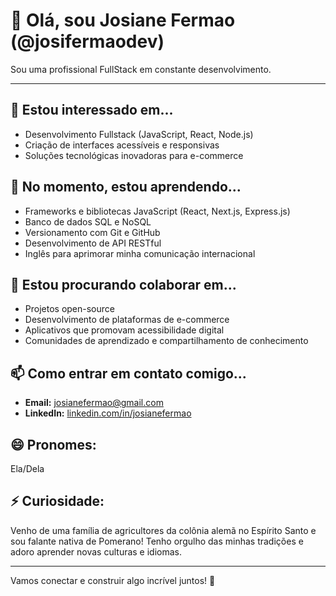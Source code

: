# 👋 Olá, sou Josiane Fermao (@josifermaodev)

Sou uma profissional FullStack em constante desenvolvimento.

---

## 👀 Estou interessado em...
- Desenvolvimento Fullstack (JavaScript, React, Node.js)
- Criação de interfaces acessíveis e responsivas
- Soluções tecnológicas inovadoras para e-commerce

## 🌱 No momento, estou aprendendo...
- Frameworks e bibliotecas JavaScript (React, Next.js, Express.js)
- Banco de dados SQL e NoSQL
- Versionamento com Git e GitHub
- Desenvolvimento de API RESTful
- Inglês para aprimorar minha comunicação internacional

## 💞️ Estou procurando colaborar em...
- Projetos open-source
- Desenvolvimento de plataformas de e-commerce
- Aplicativos que promovam acessibilidade digital
- Comunidades de aprendizado e compartilhamento de conhecimento

## 📫 Como entrar em contato comigo...
- **Email:** josianefermao@gmail.com
- **LinkedIn:** [linkedin.com/in/josianefermao](https://www.linkedin.com/in/josianefermao/)

## 😄 Pronomes:
Ela/Dela

## ⚡ Curiosidade:
Venho de uma família de agricultores da colônia alemã no Espírito Santo 
e sou falante nativa de Pomerano! Tenho orgulho das minhas tradições 
e adoro aprender novas culturas e idiomas.

---

Vamos conectar e construir algo incrível juntos! 🚀


